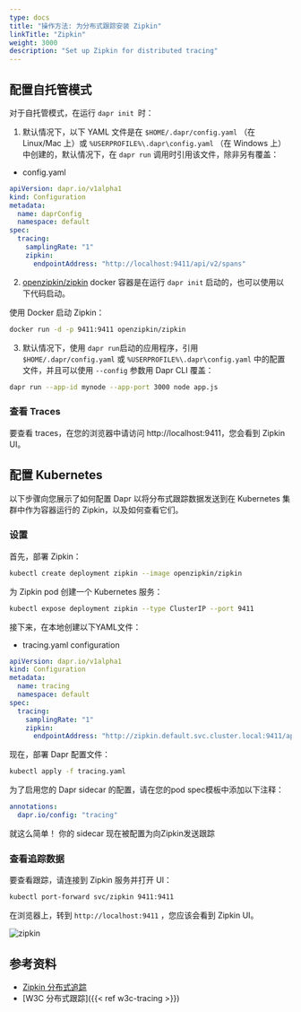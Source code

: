 ```yaml
---
type: docs
title: "操作方法: 为分布式跟踪安装 Zipkin"
linkTitle: "Zipkin"
weight: 3000
description: "Set up Zipkin for distributed tracing"
---
```


## 配置自托管模式

对于自托管模式，在运行 `dapr init `时：

1. 默认情况下，以下 YAML 文件是在 `$HOME/.dapr/config.yaml` （在 Linux/Mac 上）或 `%USERPROFILE%\.dapr\config.yaml` （在 Windows 上）中创建的，默认情况下，在 `dapr run` 调用时引用该文件，除非另有覆盖：

* config.yaml

```yaml
apiVersion: dapr.io/v1alpha1
kind: Configuration
metadata:
  name: daprConfig
  namespace: default
spec:
  tracing:
    samplingRate: "1"
    zipkin:
      endpointAddress: "http://localhost:9411/api/v2/spans"
```

2. [openzipkin/zipkin](https://hub.docker.com/r/openzipkin/zipkin/) docker 容器是在运行 `dapr init` 启动的，也可以使用以下代码启动。

使用 Docker 启动 Zipkin：

```bash
docker run -d -p 9411:9411 openzipkin/zipkin
```

3. 默认情况下，使用 `dapr run`启动的应用程序，引用 `$HOME/.dapr/config.yaml` 或 `%USERPROFILE%\.dapr\config.yaml` 中的配置文件，并且可以使用 `--config` 参数用 Dapr CLI 覆盖：

```bash
dapr run --app-id mynode --app-port 3000 node app.js
```
### 查看 Traces
要查看 traces，在您的浏览器中请访问 http://localhost:9411，您会看到 Zipkin UI。

## 配置 Kubernetes

以下步骤向您展示了如何配置 Dapr 以将分布式跟踪数据发送到在 Kubernetes 集群中作为容器运行的 Zipkin，以及如何查看它们。

### 设置

首先，部署 Zipkin：

```bash
kubectl create deployment zipkin --image openzipkin/zipkin
```

为 Zipkin pod 创建一个 Kubernetes 服务：

```bash
kubectl expose deployment zipkin --type ClusterIP --port 9411
```

接下来，在本地创建以下YAML文件：

* tracing.yaml configuration

```yaml
apiVersion: dapr.io/v1alpha1
kind: Configuration
metadata:
  name: tracing
  namespace: default
spec:
  tracing:
    samplingRate: "1"
    zipkin:
      endpointAddress: "http://zipkin.default.svc.cluster.local:9411/api/v2/spans"
```

现在，部署 Dapr 配置文件：

```bash
kubectl apply -f tracing.yaml
```

为了启用您的 Dapr sidecar 的配置，请在您的pod spec模板中添加以下注释：

```yml
annotations:
  dapr.io/config: "tracing"
```

就这么简单！ 你的 sidecar 现在被配置为向Zipkin发送跟踪

### 查看追踪数据

要查看跟踪，请连接到 Zipkin 服务并打开 UI：

```bash
kubectl port-forward svc/zipkin 9411:9411
```

在浏览器上，转到 `http://localhost:9411` ，您应该会看到 Zipkin UI。

![zipkin](/images/zipkin_ui.png)

## 参考资料
- [Zipkin 分布式追踪](https://zipkin.io/)
- [W3C 分布式跟踪]({{< ref w3c-tracing >}})
